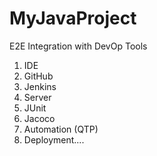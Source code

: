 # MyJavaProject

E2E Integration with DevOp Tools

1. IDE
2. GitHub
3. Jenkins
4. Server
5. JUnit
6. Jacoco
7. Automation (QTP)
8. Deployment....
